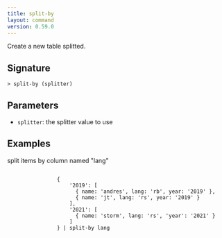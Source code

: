 ```yaml
---
title: split-by
layout: command
version: 0.59.0
---
```


Create a new table splitted.

## Signature

```> split-by (splitter)```

## Parameters

 -  `splitter`: the splitter value to use

## Examples

split items by column named "lang"
```shell

                {
                    '2019': [
                      { name: 'andres', lang: 'rb', year: '2019' },
                      { name: 'jt', lang: 'rs', year: '2019' }
                    ],
                    '2021': [
                      { name: 'storm', lang: 'rs', 'year': '2021' }
                    ]
                } | split-by lang
                
```

